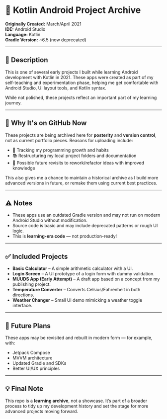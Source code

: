 # 📱 Kotlin Android Project Archive

**Originally Created:** March/April 2021  
**IDE:** Android Studio  
**Language:** Kotlin  
**Gradle Version:** ~6.5 (now deprecated)  

---

## 📝 Description

This is one of several early projects I built while learning Android development with Kotlin in 2021. These apps were created as part of my self-teaching and experimentation phase, helping me get comfortable with Android Studio, UI layout tools, and Kotlin syntax.

While not polished, these projects reflect an important part of my learning journey.

---

## 📂 Why It's on GitHub Now

These projects are being archived here for **posterity** and **version control**, not as current portfolio pieces. Reasons for uploading include:

- 🧠 Tracking my programming growth and habits  
- 📚 Restructuring my local project folders and documentation  
- 🔧 Possible future revisits to rework/refactor ideas with improved knowledge  

This also gives me a chance to maintain a historical archive as I build more advanced versions in future, or remake them using current best practices.

---

## ⚠️ Notes

- These apps use an outdated Gradle version and may not run on modern Android Studio without modification.
- Source code is basic and may include deprecated patterns or rough UI logic.
- This is **learning-era code** — not production-ready!

---

## ✅ Included Projects

- **Basic Calculator** – A simple arithmetic calculator with a UI.
- **Login Screen** – A UI prototype of a login form with dummy validation.
- **MUUDS App (Early Attempt)** – A draft app based on a concept from my publishing project.
- **Temperature Converter** – Converts Celsius/Fahrenheit in both directions.
- **Weather Changer** – Small UI demo mimicking a weather toggle interface.

---

## 🔮 Future Plans

These apps may be revisited and rebuilt in modern form — for example, with:

- Jetpack Compose
- MVVM architecture
- Updated Gradle and SDKs
- Better UI/UX principles

---

## 💡 Final Note

This repo is a **learning archive**, not a showcase. It’s part of a broader process to tidy up my development history and set the stage for more advanced projects moving forward.
